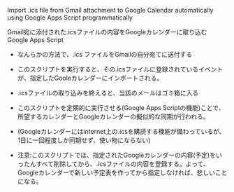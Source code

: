Import .ics file from Gmail attachment to Google Calendar automatically using Google Apps Script programmatically

Gmail宛に添付された.icsファイルの内容をGoogleカレンダーに取り込む Google Apps Script

- なんらかの方法で、.ics ファイルをGmailの自分宛てに送付する
- このスクリプトを実行すると、その.icsファイルに登録されているイベントが、指定したGooleカレンダーにインポートされる。
- .icsファイルの取り込みを終えると、当該のメールはゴミ箱に入る
- このスクリプトを定期的に実行させる(Google Apps Scriptの機能)ことで、所望するカレンダーとGoogleカレンダーの擬似的な同期が行われる。
- (Googleカレンダーにはinternet上の.icsを購読する機能が備わっているが、1日に一回程度しか同期せず、使い物にならない)

- 注意:このスクリプトでは、指定されたGoogleカレンダーの内容(予定)をいったんすべて削除してから、.icsファイルの内容を登録する。よって、Googleカレンダーで新しい予定表を作ってから指定しなければ、悲しいことになる。
